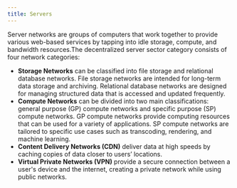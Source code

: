 ```yaml
---
title: Servers
---
```


Server networks are groups of computers that work together to provide various web-based services by tapping into idle storage, compute, and bandwidth resources.The decentralized server sector category consists of four network categories:

- **Storage Networks** can be classified into file storage and relational database networks. File storage networks are intended for long-term data storage and archiving. Relational database networks are designed for managing structured data that is accessed and updated frequently.
- **Compute Networks** can be divided into two main classifications: general purpose (GP) compute networks and specific purpose (SP) compute networks. GP compute networks provide computing resources that can be used for a variety of applications. SP compute networks are tailored to specific use cases such as transcoding, rendering, and machine learning.
- **Content Delivery Networks (CDN)** deliver data at high speeds by caching copies of data closer to users’ locations.
- **Virtual Private Networks (VPN)** provide a secure connection between a user's device and the internet, creating a private network while using public networks.
